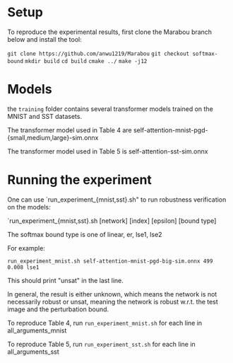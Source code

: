 
# Setup

To reproduce the experimental results, first clone the Marabou branch below and install the tool:

`git clone https://github.com/anwu1219/Marabou`
`git checkout softmax-bound`
`mkdir build`
`cd build`
`cmake ../`
`make -j12`


# Models

the `training` folder contains several transformer models trained on the MNIST and SST datasets.

The transformer model used in Table 4 are self-attention-mnist-pgd-{small,medium,large}-sim.onnx

The transformer model used in Table 5 is self-attention-sst-sim.onnx

# Running the experiment

One can use `run_experiment_{mnist,sst}.sh" to run robustness verification on the models:

`run_experiment_{mnist,sst}.sh [network] [index] [epsilon] [bound type]

The softmax bound type is one of linear, er, lse1, lse2

For example:

`run_experiment_mnist.sh self-attention-mnist-pgd-big-sim.onnx 499 0.008 lse1`

This should print "unsat" in the last line.

In general, the result is either unknown, which means the network is not necessarily robust or unsat, meaning the network is robust w.r.t. the test image and the perturbation bound.

To reproduce Table 4, run `run_experiment_mnist.sh` for each line in all_arguments_mnist

To reproduce Table 5, run `run_experiment_sst.sh` for each line in all_arguments_sst
